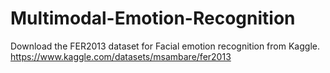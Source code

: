 # Multimodal-Emotion-Recognition
Download the FER2013 dataset for Facial emotion recognition from Kaggle.
https://www.kaggle.com/datasets/msambare/fer2013
